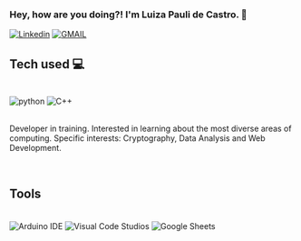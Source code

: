 ### Hey, how are you doing?! I'm Luiza Pauli de Castro. 🙂

[![Linkedin](https://img.shields.io/badge/LinkedIn-0077B5?style=for-the-badge&logo=linkedin&logoColor=white)](www.linkedin.com/in/luiza-pauli-c)
[![GMAIL](https://img.shields.io/badge/Gmail-D14836?style=for-the-badge&logo=gmail&logoColor=white)](luizapauli.c@gmail.com)

## Tech used 💻

<div style="display: inline_block"><br/>
  <img align="center" alt="python" src="https://img.shields.io/badge/Python-14354C?style=for-the-badge&logo=python&logoColor=white" />
  <img align="center" alt="C++" src="https://img.shields.io/badge/C%2B%2B-00599C?style=for-the-badge&logo=c%2B%2B&logoColor=white" />
</div><br/>

Developer in training. Interested in learning about the most diverse areas of computing. Specific interests: Cryptography, Data Analysis and Web Development.
</div><br/>

## Tools

<div style="display: inline_block"><br/>
  <img align="center" alt="Arduino IDE" src="https://img.shields.io/badge/Arduino_IDE-00979D?style=for-the-badge&logo=arduino&logoColor=white" />
  <img align="center" alt="Visual Code Studios" src="https://img.shields.io/badge/Visual_Studio_Code-0078D4?style=for-the-badge&logo=visual%20studio%20code&logoColor=white" />
  <img align="center" alt="Google Sheets" src="https://img.shields.io/badge/Google%20Sheets-34A853?style=for-the-badge&logo=google-sheets&logoColor=white" />
</div><br/>
